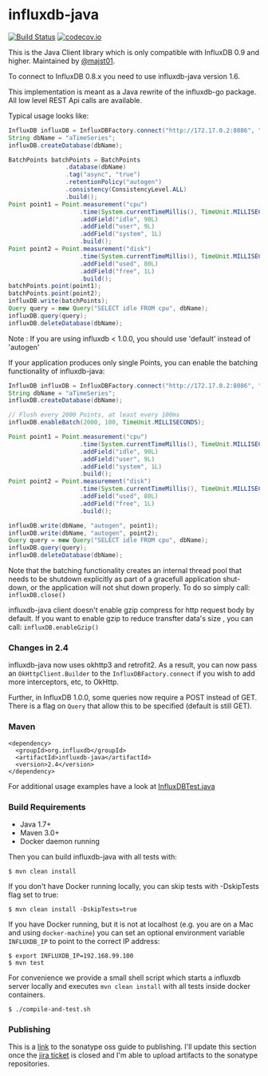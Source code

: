 influxdb-java
=============

[![Build Status](https://travis-ci.org/influxdata/influxdb-java.svg?branch=master)](https://travis-ci.org/influxdata/influxdb-java)
[![codecov.io](http://codecov.io/github/influxdata/influxdb-java/coverage.svg?branch=master)](http://codecov.io/github/influxdata/influxdb-java?branch=master)

This is the Java Client library which is only compatible with InfluxDB 0.9 and higher. Maintained by [@majst01](https://github.com/majst01).

To connect to InfluxDB 0.8.x you need to use influxdb-java version 1.6.

This implementation is meant as a Java rewrite of the influxdb-go package.
All low level REST Api calls are available.

Typical usage looks like:

```java
InfluxDB influxDB = InfluxDBFactory.connect("http://172.17.0.2:8086", "root", "root");
String dbName = "aTimeSeries";
influxDB.createDatabase(dbName);

BatchPoints batchPoints = BatchPoints
				.database(dbName)
				.tag("async", "true")
				.retentionPolicy("autogen")
				.consistency(ConsistencyLevel.ALL)
				.build();
Point point1 = Point.measurement("cpu")
					.time(System.currentTimeMillis(), TimeUnit.MILLISECONDS)
					.addField("idle", 90L)
					.addField("user", 9L)
					.addField("system", 1L)
					.build();
Point point2 = Point.measurement("disk")
					.time(System.currentTimeMillis(), TimeUnit.MILLISECONDS)
					.addField("used", 80L)
					.addField("free", 1L)
					.build();
batchPoints.point(point1);
batchPoints.point(point2);
influxDB.write(batchPoints);
Query query = new Query("SELECT idle FROM cpu", dbName);
influxDB.query(query);
influxDB.deleteDatabase(dbName);
```
Note : If you are using influxdb < 1.0.0, you should use 'default' instead of 'autogen'

If your application produces only single Points, you can enable the batching functionality of influxdb-java:

```java
InfluxDB influxDB = InfluxDBFactory.connect("http://172.17.0.2:8086", "root", "root");
String dbName = "aTimeSeries";
influxDB.createDatabase(dbName);

// Flush every 2000 Points, at least every 100ms
influxDB.enableBatch(2000, 100, TimeUnit.MILLISECONDS);

Point point1 = Point.measurement("cpu")
					.time(System.currentTimeMillis(), TimeUnit.MILLISECONDS)
					.addField("idle", 90L)
					.addField("user", 9L)
					.addField("system", 1L)
					.build();
Point point2 = Point.measurement("disk")
					.time(System.currentTimeMillis(), TimeUnit.MILLISECONDS)
					.addField("used", 80L)
					.addField("free", 1L)
					.build();

influxDB.write(dbName, "autogen", point1);
influxDB.write(dbName, "autogen", point2);
Query query = new Query("SELECT idle FROM cpu", dbName);
influxDB.query(query);
influxDB.deleteDatabase(dbName);
```
Note that the batching functionality creates an internal thread pool that needs to be shutdown explicitly as part of a gracefull application shut-down, or the application will not shut down properly. To do so simply call: ```influxDB.close()```

influxdb-java client doesn't enable gzip compress for http request body by default. If you want to enable gzip to reduce transfter data's size , you can call: ```influxDB.enableGzip()```

### Changes in 2.4
influxdb-java now uses okhttp3 and retrofit2.  As a result, you can now pass an ``OkHttpClient.Builder``
to the ``InfluxDBFactory.connect`` if you wish to add more interceptors, etc, to OkHttp.

Further, in InfluxDB 1.0.0, some queries now require a POST instead of GET.  There is a flag on ``Query``
that allow this to be specified (default is still GET).




### Maven
```
<dependency>
  <groupId>org.influxdb</groupId>
  <artifactId>influxdb-java</artifactId>
  <version>2.4</version>
</dependency>
```


For additional usage examples have a look at [InfluxDBTest.java](https://github.com/influxdb/influxdb-java/blob/master/src/test/java/org/influxdb/InfluxDBTest.java "InfluxDBTest.java")

### Build Requirements

* Java 1.7+
* Maven 3.0+
* Docker daemon running

Then you can build influxdb-java with all tests with:

    $ mvn clean install

If you don't have Docker running locally, you can skip tests with -DskipTests flag set to true:

    $ mvn clean install -DskipTests=true

If you have Docker running, but it is not at localhost (e.g. you are on a Mac and using `docker-machine`) you can set an optional environment variable `INFLUXDB_IP` to point to the correct IP address:

    $ export INFLUXDB_IP=192.168.99.100
    $ mvn test

For convenience we provide a small shell script which starts a influxdb server locally and executes `mvn clean install` with all tests inside docker containers.

```
$ ./compile-and-test.sh
```


### Publishing

This is a
[link](https://docs.sonatype.org/display/Repository/Sonatype+OSS+Maven+Repository+Usage+Guide)
to the sonatype oss guide to publishing. I'll update this section once
the [jira ticket](https://issues.sonatype.org/browse/OSSRH-9728) is
closed and I'm able to upload artifacts to the sonatype repositories.
